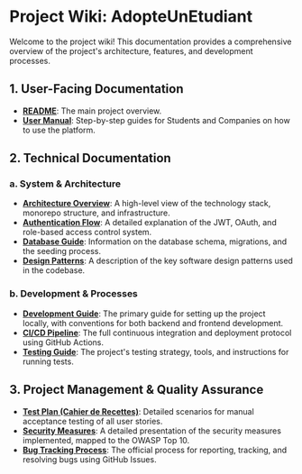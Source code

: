 # Project Wiki: AdopteUnEtudiant

Welcome to the project wiki! This documentation provides a comprehensive overview of the project's architecture, features, and development processes.

## 1. User-Facing Documentation

-   **[README](../README.md)**: The main project overview.
-   **[User Manual](User-Manual.md)**: Step-by-step guides for Students and Companies on how to use the platform.

## 2. Technical Documentation

### a. System & Architecture

-   **[Architecture Overview](Architecture.md)**: A high-level view of the technology stack, monorepo structure, and infrastructure.
-   **[Authentication Flow](Authentication.md)**: A detailed explanation of the JWT, OAuth, and role-based access control system.
-   **[Database Guide](Database-Guide.md)**: Information on the database schema, migrations, and the seeding process.
-   **[Design Patterns](Design-Patterns.md)**: A description of the key software design patterns used in the codebase.

### b. Development & Processes

-   **[Development Guide](Development-Guide.md)**: The primary guide for setting up the project locally, with conventions for both backend and frontend development.
-   **[CI/CD Pipeline](CI-CD.md)**: The full continuous integration and deployment protocol using GitHub Actions.
-   **[Testing Guide](Testing-Guide.md)**: The project's testing strategy, tools, and instructions for running tests.

## 3. Project Management & Quality Assurance

-   **[Test Plan (Cahier de Recettes)](Test-Plan.md)**: Detailed scenarios for manual acceptance testing of all user stories.
-   **[Security Measures](Security.md)**: A detailed presentation of the security measures implemented, mapped to the OWASP Top 10.
-   **[Bug Tracking Process](Bug-Tracking-Process.md)**: The official process for reporting, tracking, and resolving bugs using GitHub Issues.
